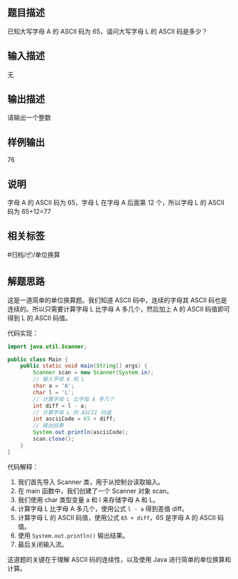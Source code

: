 ## 题目描述

已知大写字母 A 的 ASCII 码为 65，请问大写字母 L 的 ASCII 码是多少？

## 输入描述

无

## 输出描述

请输出一个整数

## 样例输出

76

## 说明

字母 A 的 ASCII 码为 65，字母 L 在字母 A 后面第 12 个，所以字母 L 的 ASCII 码为 65+12=77

## 相关标签

#归档/📦/单位换算

## 解题思路

这是一道简单的单位换算题。我们知道 ASCII 码中，连续的字母其 ASCII 码也是连续的。所以只需要计算字母 L 比字母 A 多几个，然后加上 A 的 ASCII 码值即可得到 L 的 ASCII 码值。

代码实现：

```java
import java.util.Scanner;

public class Main {
    public static void main(String[] args) {
        Scanner scan = new Scanner(System.in);
        // 输入字母 A 和 L
        char a = 'A';
        char l = 'L';
        // 计算字母 L 比字母 A 多几个
        int diff = l - a;
        // 计算字母 L 的 ASCII 码值
        int asciiCode = 65 + diff;
        // 输出结果
        System.out.println(asciiCode);
        scan.close();
    }
}
```

代码解释：

1. 我们首先导入 Scanner 类，用于从控制台读取输入。
2. 在 main 函数中，我们创建了一个 Scanner 对象 scan。
3. 我们使用 char 类型变量 a 和 l 来存储字母 A 和 L。
4. 计算字母 L 比字母 A 多几个，使用公式 `l - a` 得到差值 diff。
5. 计算字母 L 的 ASCII 码值，使用公式 `65 + diff`，65 是字母 A 的 ASCII 码值。
6. 使用 `System.out.println()` 输出结果。
7. 最后关闭输入流。

这道题的关键在于理解 ASCII 码的连续性，以及使用 Java 进行简单的单位换算和计算。
